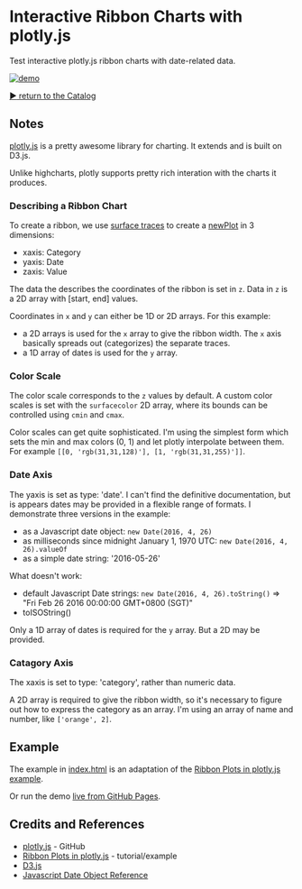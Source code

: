# Interactive Ribbon Charts with plotly.js

Test interactive plotly.js ribbon charts with date-related data.

[![demo](./assets/splash.png?raw=true)](https://codingkata.tardate.com/javascript/plotly_ribbon_charts/index.html)


[:arrow_forward: return to the Catalog](https://codingkata.tardate.com)

## Notes

[plotly.js](https://github.com/plotly/plotly.js) is a pretty awesome library for charting.
It extends and is built on D3.js.

Unlike highcharts, plotly supports pretty rich interation with the charts it produces.

### Describing a Ribbon Chart

To create a ribbon, we use [surface traces](https://plot.ly/javascript/reference/#surface)
to create a
[newPlot](https://plot.ly/javascript/plotlyjs-function-reference/#plot-with-plotlynewplot)
in 3 dimensions:

* xaxis: Category
* yaxis: Date
* zaxis: Value

The data the describes the coordinates of the ribbon is set in `z`.
Data in `z` is a 2D array with [start, end] values.

Coordinates in `x` and `y` can either be 1D or 2D arrays. For this example:

* a 2D arrays is used for the `x` array to give the ribbon width. The `x` axis basically spreads out (categorizes) the separate traces.
* a 1D array of dates is used for the `y` array.

### Color Scale

The color scale corresponds to the `z` values by default. A custom color scales is set with the `surfacecolor` 2D array, where its bounds can be controlled using `cmin` and `cmax`.

Color scales can get quite sophisticated. I'm using the simplest form which sets the min and max colors (0, 1) and let plotly interpolate between them. For example `[[0, 'rgb(31,31,128)'], [1, 'rgb(31,31,255)']]`.

### Date Axis

The yaxis is set as type: 'date'. I can't find the definitive documentation, but is appears dates may be provided
in a flexible range of formats. I demonstrate three versions in the example:

* as a Javascript date object: `new Date(2016, 4, 26)`
* as milliseconds since midnight January 1, 1970 UTC: `new Date(2016, 4, 26).valueOf`
* as a simple date string: '2016-05-26'

What doesn't work:

* default Javascript Date strings: `new Date(2016, 4, 26).toString()` => "Fri Feb 26 2016 00:00:00 GMT+0800 (SGT)"
* toISOString()

Only a 1D array of dates is required for the `y` array. But a 2D may be provided.

### Catagory Axis

The xaxis is set to type: 'category', rather than numeric data.

A 2D array is required to give the ribbon width, so it's necessary to figure out how to express the category as an array.
I'm using an array of name and number, like `['orange', 2]`.




## Example

The example in [index.html](./index.html) is an adaptation of the
[Ribbon Plots in plotly.js example](https://plot.ly/javascript/ribbon-plots/).

Or run the demo [live from GitHub Pages](https://codingkata.tardate.com/javascript/plotly_ribbon_charts/index.html).

## Credits and References
* [plotly.js](https://github.com/plotly/plotly.js) - GitHub
* [Ribbon Plots in plotly.js](https://plot.ly/javascript/ribbon-plots/) - tutorial/example
* [D3.js](https://d3js.org/)
* [Javascript Date Object Reference](http://www.w3schools.com/jsref/jsref_obj_date.asp)

